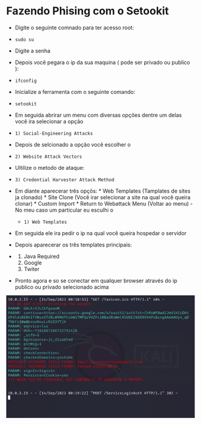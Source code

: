 # Fazendo Phising com o Setookit
- Digite o seguinte comnado para ter acesso root:
-     sudo su

- Digite a senha 

- Depois você pegara o ip da sua maquina ( pode ser privado ou publico ):
-     ifconfig

- Inicialize a ferramenta com o seguinte comando:
-     setookit

- Em seguida abrirar um menu  com diversas opções dentre um delas você ira selecionar a opção
-     1) Social-Engineering Attacks

- Depois de selcionado a opção você escolher o
-     2) Website Attack Vectors

- Ultilize o metodo de ataque:
-     3) Credential Harvester Attack Method 

- Em diante aparecerar três opçõs:
           * Web Templates (Tamplates de sites ja clonado)
           * Site Clone (Você irar selecionar a site na qual você queira clonar)
           * Custom Import
           * Return to Webattack Menu (Voltar ao menu)
          - No meu caso um particular eu esculhi o
  -     1) Web Templates 

- Em seguida ele ira pedir o ip na qual você queira hospedar o servidor 

- Depois aparecerar os três templates principais:
- 1) Java Required
  2) Google
  3) Twiter 
- Pronto agora e so se conectar em qualquer browser através do ip publico ou privado selecionado acima

<img src="./Klai.png"/>
